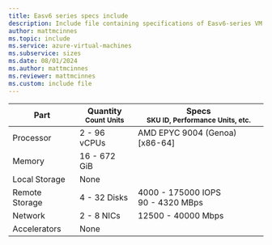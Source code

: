 ```yaml
---
title: Easv6 series specs include
description: Include file containing specifications of Easv6-series VM sizes.
author: mattmcinnes
ms.topic: include
ms.service: azure-virtual-machines
ms.subservice: sizes
ms.date: 08/01/2024
ms.author: mattmcinnes
ms.reviewer: mattmcinnes
ms.custom: include file
---
```

| Part | Quantity <br><sup>Count Units | Specs <br><sup>SKU ID, Performance Units, etc.  |
|---|---|---|
| Processor      | 2 - 96 vCPUs     | AMD EPYC 9004 (Genoa) [x86-64] |
| Memory         | 16 - 672 GiB        |    |
| Local Storage  | None         |  |
| Remote Storage | 4 - 32 Disks        | 4000 - 175000 IOPS <br>90 - 4320 MBps |
| Network        | 2 - 8 NICs        | 12500 - 40000 Mbps |
| Accelerators   | None            |     |
